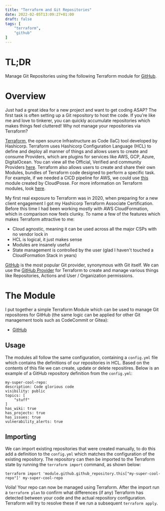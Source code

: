 ```yaml
---
title: "Terraform and Git Repositories"
date: 2022-02-05T13:09:27+01:00
draft: false
tags: [
    "terraform",
    "github"
]
---
```


# TL;DR

Manage Git Repositories using the following Terraform module for [GitHub](https://github.com/liamshort/tf-mod-github-repos).

# Overview

Just had a great idea for a new project and want to get coding ASAP? The first task is often setting up a Git repository to host the code. If you're like me and love to tinkerer, you can quickly accumulate repositories which makes things feel cluttered! Why not manage your repositories via Terraform?

[Terraform](https://www.terraform.io/intro), the open source Infrastructure as Code (IaC) tool developed by Hashicorp. Terraform uses Hashicorp Configuration Language (HCL) to define and deploy all manner of things and allows users to create and consume Providers, which are plugins for services like AWS, GCP, Azure, DigitalOcean. You can view all the Official, Verified and community Providers [here](https://registry.terraform.io/browse/providers). Terraform also allows users to create and share their own Modules, bundles of Terraform code designed to perform a specific task. For example, if we needed a CICD pipeline for AWS, we could use [this](https://registry.terraform.io/modules/cloudposse/cicd/aws/latest) module created by CloudPosse. For more information on Terraform modules, look [here](https://www.terraform.io/language/modules).

My first real exposure to Terraform was in 2020, when preparing for a new client engagement I got my Hashicorp Terraform Associate Certification. Before this time I had been working mostly with AWS CloudFormation, which in comparison now feels clunky. To name a few of the features which makes Terraform attractive to me:

- Cloud agnostic, meaning it can be used across all the major CSPs with no vendor lock in
- HCL is logical, it just makes sense
- Modules are insanely useful
- State management is controlled by the user (glad I haven't touched a CloudFormation Stack in years)

[GitHub](https://github.com) is the most popular Git provider, synonymous with Git itself. We can use the [GitHub Provider](https://registry.terraform.io/providers/integrations/github/latest/docs) for Terraform to create and manage various things like Repositories, Actions and User / Organization permissions.

# The Module

I put together a simple Terraform Module which can be used to manage Git repositores for GitHub (the same logic can be applied for other Git management tools such as CodeCommit or Gitea):
- [GitHub](https://github.com/liamshort/tf-mod-github-repos)

## Usage

The modules all follow the same configuration, containing a `config.yml` file which contains the definitions of our repositories in HCL. Based on the contents of this file we can create, update or delete repositires. Below is an example of a GitHub repository definition from the `config.yml`:

```
my-super-cool-repo:
description: Code glorious code
visibility: public
topics: [
    "stuff"
]
has_wiki: true
has_projects: true
has_issues: true
vulnerability_alerts: true
```

## Importing

We can import existing repositories that were created manually, to do this add a definition to the `config.yml` which matches the configuration of the existing repository. The repository can then be imported to the Terraform state by running the `terraform import` command, as shown below:

```
terraform import 'module.github.github_repository.this["my-super-cool-repo"]' my-super-cool-repo
```

Voila! Your repo can now be managed using Terraform. After the import run a `terraform plan` to confirm what differences (if any) Terraform has detected between your code and the actual repository configuration. Terraform will try to resolve these if we run a subsequent `terraform apply`.
